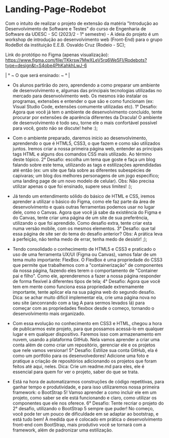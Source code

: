 # Landing-Page-Rodebot
Com o intuito de realizar o projeto de extensão da matéria "Introdução ao Desenvolvimento de Software e Testes" do curso de Engenharia de Software da UDESC - SC (2023/2 - 1° semestre) - A ideia do projeto é um workshop de introdução ao desenvolvimento web (Front-End) para o grupo RodeBot da instituição E.E.B. Osvaldo Cruz (Rodeio - SC);

Link do protótipo no Figma (apenas visualização): https://www.figma.com/file/TKkrsw7MwXLeV5rq6We5FI/Rodebots?type=design&t=S4obe4PhKahkhLwJ-6


| ° ~ O que será ensinado: ~ ° |

- Os alunos partirão do zero, aprendendo a como preparar um ambiente de desenvolvimento e, algumas das principais tecnologias utilizadas no mercado para desenvolvimento web. 
Os mesmos irão instalar os programas, extensões e entender o que são e como funcionam (ex: Visual Studio Code, extensões comumente utilizadas etc).
1° Desafio: Agora que você já tem o ambiente de desenvolvimento concluído, tente procurar por extensões de aparência diferentes da Dracula! O ambiente de desenvolvimento é todo seu, torne ele o mais confortável possível para você, gosto não se discute! hehe :);

- Com o ambiente preparado, daremos início ao desenvolvimento, aprendendo o que é HTML5, CSS3, o que fazem e como são utilizados juntos.
Iremos criar a nossa primeira página web, entender as principais tags HTML e alguns dos comandos CSS mais utilizado. Ao término deste tópico.
2° Desafio: escolha um tema que goste e faça um blog falando sobre este tema, utilizando as tags e estilizações aprendidadas até então (ex: um site que fala sobre as diferentes subespécies de capivaras; um blog dos melhores personagens de um jogo específico; uma landing page de um novo modelo de celular). Obs: Não precisa utilizar apenas o que foi ensinado, supere seus limites! :);

- Já tendo um entendimento sólido do básico de HTML e CSS, iremos aprender a utilizar o básico do Figma,
como ele faz parte da área de desenvolvimento e quais outras ferramentas podemos usar no lugar dele, como o Canvas. Agora que você já sabe da existência do Figma e do Canvas, tente criar uma página de um site de sua preferência, utilizando o que foi aprendido. Como desafio extra, tente criar esta numa versão mobile, com os mesmos elementos.
3° Desafio: que tal essa página de site ser do tema do desafio anterior? Obs: A prática leva à perfeição, não tenha medo de errar, tenha medo de desistir! ;);

- Tendo consolidado o conhecimento de HTML5 e CSS3 e praticado o uso de uma ferramenta UX/UI (Figma ou Canvas), vamos falar de um tema muito importante: FlexBox. O FlexBox é uma propriedade do CSS3 que permite que trabalhemos com a "containerização" de componentes da nossa página, fazendo eles terem o comportamento de "Container pai e filho". Como ele, aprenderemos a fazer a nossa página responder de forma flexível à diferentes tipos de tela;
4° Desafio: Agora que você tem em mente como funciona essa propriedade extremamente importante, tente aplicar ela na sua página web do segundo desafio. Dica: se achar muito difícil implementar ela, crie uma página nova no seu site (anconrando com a tag A para sermos levados lá) para começar com as propriedades flexbox desde o começo, tornando o desenvolvimento mais organizado.

- Com essa evolução no conhecimento em CSS3 e HTML, chegou a hora de publicarmos este projeto, para que possamos acessá-lo em qualquer lugar e em qualquer dispositivo. Faremos isso com armazenamento em nuvem, usando a plataforma GitHub. Nela vamos aprender a criar uma conta além de como criar um repositório, gerenciar ele e os projetos que nele vamos versionar!
5° Desafio: Estilize sua conta GitHub, ela é como um portfólio para os desenvolvedores! Adicione uma foto e pratique a criação de repositórios adicionando os projetos que foram feitos até aqui, neles. Dica: Crie um readme.md para eles, ele é essencial para quem for ver o projeto, saber do que se trata.

- Está na hora de automatizarmos construções de código repetitivas, para ganhar tempo e produtividade, e para isso utilizaremos nossa primeira framework: o BootStrap 5! Vamso aprender a como incluir ele em um projeto, como saber se ele está funcionando e claro, como utilizar os componentes que ele nos oferece.
6° Desafio: Tente recriar o projeto do 2° desafio, utilizando o BootStrap 5 sempre que puder! No começo, você pode ter um pouco de dificuldade em se adaptar ao bootstrap, e está tudo bem! À medida que é colocado em prática o desenvolvimento front-end com BootStrap, mais produtivo você se tornará com a framework, além de padronizar uma estilização. 

